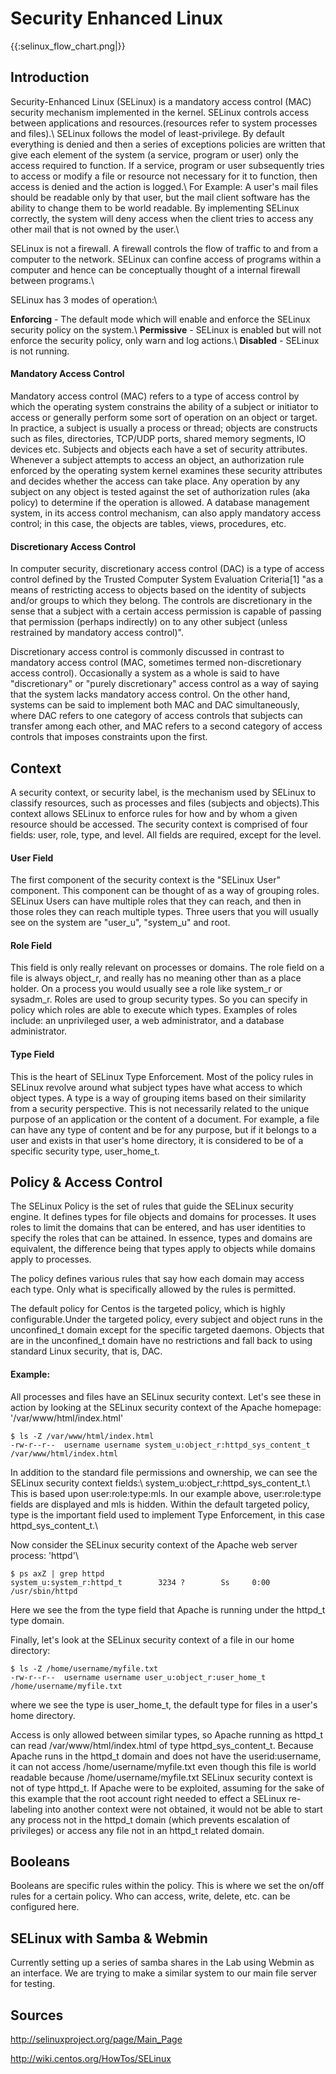 # Security Enhanced Linux

{{:selinux_flow_chart.png|}}

## Introduction


Security-Enhanced Linux (SELinux) is a mandatory access control (MAC) security mechanism implemented in the kernel.
SELinux controls access between applications and resources.(resources refer to system processes and files).\\
SELinux follows the model of least-privilege. By default everything is denied and then a series of exceptions policies are written that give each element of the system (a service, program or user) only the access required to function. If a service, program or user subsequently tries to access or modify a file or resource not necessary for it to function, then access is denied and the action is logged.\\
For Example: A user's mail files should be readable only by that user, but the mail client software has the ability to change them to be world readable. By implementing SELinux correctly, the system will deny access when the client tries to access any other mail that is not owned by the user.\\ 

SELinux is not a firewall. A firewall controls the flow of traffic to and from a computer to the network. SELinux can confine access of programs within a computer and hence can be conceptually thought of a internal firewall between programs.\\

SELinux has 3 modes of operation:\\

**Enforcing** - The default mode which will enable and enforce the SELinux security policy on the system.\\
**Permissive** - SELinux is enabled but will not enforce the security policy, only warn and log actions.\\
**Disabled** - SELinux is not running.

#### Mandatory Access Control

Mandatory access control (MAC) refers to a type of access control by which the operating system constrains the ability of a subject or initiator to access or generally perform some sort of operation on an object or target. In practice, a subject is usually a process or thread; objects are constructs such as files, directories, TCP/UDP ports, shared memory segments, IO devices etc. Subjects and objects each have a set of security attributes. Whenever a subject attempts to access an object, an authorization rule enforced by the operating system kernel examines these security attributes and decides whether the access can take place. Any operation by any subject on any object is tested against the set of authorization rules (aka policy) to determine if the operation is allowed. A database management system, in its access control mechanism, can also apply mandatory access control; in this case, the objects are tables, views, procedures, etc.

#### Discretionary Access Control

In computer security, discretionary access control (DAC) is a type of access control defined by the Trusted Computer System Evaluation Criteria[1] "as a means of restricting access to objects based on the identity of subjects and/or groups to which they belong. The controls are discretionary in the sense that a subject with a certain access permission is capable of passing that permission (perhaps indirectly) on to any other subject (unless restrained by mandatory access control)".

Discretionary access control is commonly discussed in contrast to mandatory access control (MAC, sometimes termed non-discretionary access control). Occasionally a system as a whole is said to have "discretionary" or "purely discretionary" access control as a way of saying that the system lacks mandatory access control. On the other hand, systems can be said to implement both MAC and DAC simultaneously, where DAC refers to one category of access controls that subjects can transfer among each other, and MAC refers to a second category of access controls that imposes constraints upon the first.

## Context



 A security context, or security label, is the mechanism used by SELinux to classify resources, such as processes and files (subjects and objects).This context allows SELinux to enforce rules for how and by whom a given resource should be accessed. The security context is comprised of four fields: user, role, type, and level. All fields are required, except for the level.

#### User Field

The first component of the security context is the "SELinux User" component. This component can be thought of as a way of grouping roles. SELinux Users can have multiple roles that they can reach, and then in those roles they can reach multiple types. Three users that you will usually see on the system are "user_u", "system_u" and root.

#### Role Field

This field is only really relevant on processes or domains. The role field on a file is always object_r, and really has no meaning other than as a place holder. On a process you would usually see a role like system_r or sysadm_r. Roles are used to group security types. So you can specify in policy which roles are able to execute which types.
Examples of roles include: an unprivileged user, a web administrator, and a database administrator.

#### Type Field

This is the heart of SELinux Type Enforcement. Most of the policy rules in SELinux revolve around what subject types have what access to which object types. 
A type is a way of grouping items based on their similarity from a security perspective. This is not necessarily related to the unique purpose of an application or the content of a document. For example, a file can have any type of content and be for any purpose, but if it belongs to a user and exists in that user's home directory, it is considered to be of a specific security type, user_home_t.


## Policy & Access Control

The SELinux Policy is the set of rules that guide the SELinux security engine. It defines types for file objects and domains for processes. It uses roles to limit the domains that can be entered, and has user identities to specify the roles that can be attained. In essence, types and domains are equivalent, the difference being that types apply to objects while domains apply to processes.

The policy defines various rules that say how each domain may access each type. Only what is specifically allowed by the rules is permitted.


The default policy for Centos is the targeted policy, which is highly configurable.Under the targeted policy, every subject and object runs in the unconfined_t domain except for the specific targeted daemons. Objects that are in the unconfined_t domain have no restrictions and fall back to using standard Linux security, that is, DAC.

#### Example:

All processes and files have an SELinux security context. Let's see these in action by looking at the SELinux security context of the Apache homepage: '/var/www/html/index.html'

	
	$ ls -Z /var/www/html/index.html  
	-rw-r--r--  username username system_u:object_r:httpd_sys_content_t /var/www/html/index.html

In addition to the standard file permissions and ownership, we can see the SELinux security context fields:\\ system_u:object_r:httpd_sys_content_t.\\
This is based upon user:role:type:mls. In our example above, user:role:type fields are displayed and mls is hidden. Within the default targeted policy, type is the important field used to implement Type Enforcement, in this case httpd_sys_content_t.\\

Now consider the SELinux security context of the Apache web server process: 'httpd'\\

	
	$ ps axZ | grep httpd
	system_u:system_r:httpd_t        3234 ?        Ss     0:00 /usr/sbin/httpd


Here we see the from the type field that Apache is running under the httpd_t type domain.

Finally, let's look at the SELinux security context of a file in our home directory:

	
	$ ls -Z /home/username/myfile.txt
	-rw-r--r--  username username user_u:object_r:user_home_t      /home/username/myfile.txt


where we see the type is user_home_t, the default type for files in a user's home directory.

Access is only allowed between similar types, so Apache running as httpd_t can read /var/www/html/index.html of type httpd_sys_content_t. Because Apache runs in the httpd_t domain and does not have the userid:username, it can not access /home/username/myfile.txt even though this file is world readable because /home/username/myfile.txt SELinux security context is not of type httpd_t. If Apache were to be exploited, assuming for the sake of this example that the root account right needed to effect a SELinux re-labeling into another context were not obtained, it would not be able to start any process not in the httpd_t domain (which prevents escalation of privileges) or access any file not in an httpd_t related domain.

## Booleans

Booleans are specific rules within the policy. This is where we set the on/off rules for a certain policy. Who can access, write, delete, etc. can be configured here.


## SELinux with Samba & Webmin

Currently setting up a series of samba shares in the Lab using Webmin as an interface. We are trying to make a similar system to our main file server for testing.

## Sources

http://selinuxproject.org/page/Main_Page

http://wiki.centos.org/HowTos/SELinux
